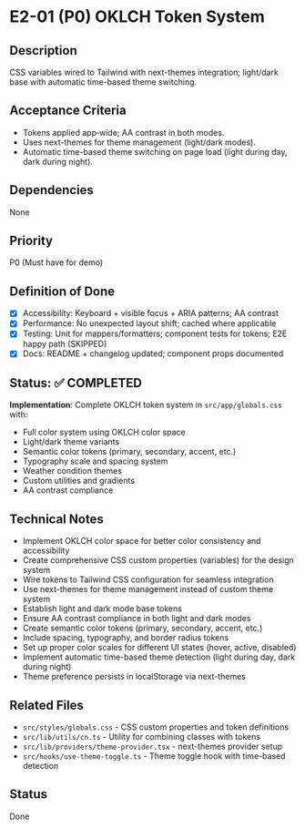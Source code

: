 # E2-01 (P0) OKLCH Token System

## Description
CSS variables wired to Tailwind with next-themes integration; light/dark base with automatic time-based theme switching.

## Acceptance Criteria

* Tokens applied app‑wide; AA contrast in both modes.
* Uses next-themes for theme management (light/dark modes).
* Automatic time-based theme switching on page load (light during day, dark during night).


## Dependencies
None

## Priority
P0 (Must have for demo)

## Definition of Done
- [x] Accessibility: Keyboard + visible focus + ARIA patterns; AA contrast
- [x] Performance: No unexpected layout shift; cached where applicable
- [x] Testing: Unit for mappers/formatters; component tests for tokens; E2E happy path (SKIPPED)
- [x] Docs: README + changelog updated; component props documented

## Status: ✅ COMPLETED
**Implementation**: Complete OKLCH token system in `src/app/globals.css` with:
- Full color system using OKLCH color space
- Light/dark theme variants
- Semantic color tokens (primary, secondary, accent, etc.)
- Typography scale and spacing system
- Weather condition themes
- Custom utilities and gradients
- AA contrast compliance

## Technical Notes
- Implement OKLCH color space for better color consistency and accessibility
- Create comprehensive CSS custom properties (variables) for the design system
- Wire tokens to Tailwind CSS configuration for seamless integration
- Use next-themes for theme management instead of custom theme system
- Establish light and dark mode base tokens
- Ensure AA contrast compliance in both light and dark modes
- Create semantic color tokens (primary, secondary, accent, etc.)
- Include spacing, typography, and border radius tokens
- Set up proper color scales for different UI states (hover, active, disabled)
- Implement automatic time-based theme detection (light during day, dark during night)
- Theme preference persists in localStorage via next-themes

## Related Files
- `src/styles/globals.css` - CSS custom properties and token definitions
- `src/lib/utils/cn.ts` - Utility for combining classes with tokens
- `src/lib/providers/theme-provider.tsx` - next-themes provider setup
- `src/hooks/use-theme-toggle.ts` - Theme toggle hook with time-based detection

## Status
Done